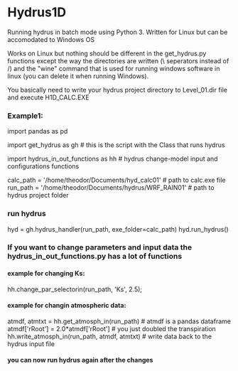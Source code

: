 # Hydrus1D
Running hydrus in batch mode using Python 3. Written for Linux but can be accomodated to Windows OS

Works on Linux but nothing should be different in the get_hydrus.py functions except the way the directories are written (\ seperators  instead of /) and the "wine" command that is used for running windows software in linux (you can delete it when running Windows).

You basically need to write your hydrus project directory to Level_01.dir file and execute H1D_CALC.EXE


### Example1:
import pandas as pd

import get_hydrus as gh # this is the script with the Class that runs hydrus

import hydrus_in_out_functions as hh # hydrus change-model input and configurations functions

calc_path = '/home/theodor/Documents/hyd_calc01' # path to calc.exe file
run_path = '/home/theodor/Documents/hydrus/WRF_RAIN01' # path to hydrus project folder

### run hydrus
hyd = gh.hydrus_handler(run_path, exe_folder=calc_path)
hyd.run_hydrus()

### If you want to change parameters and input data the hydrus_in_out_functions.py has a lot of functions
#### example for changing Ks:
hh.change_par_selectorin(run_path, 'Ks', 2.5);
#### example for changin atmospheric data:
atmdf, atmtxt  = hh.get_atmosph_in(run_path) # atmdf is a pandas dataframe 
atmdf['rRoot'] = 2.0*atmdf['rRoot'] # you just doubled the transpiration
hh.write_atmosph_in(run_path, atmdf, atmtxt) # write data back to the hydrus input file

#### you can now run hydrus again after the changes
